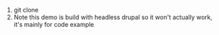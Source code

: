 1. git clone
2. Note this demo is build with headless drupal so it won't actually work, it's mainly for code example
